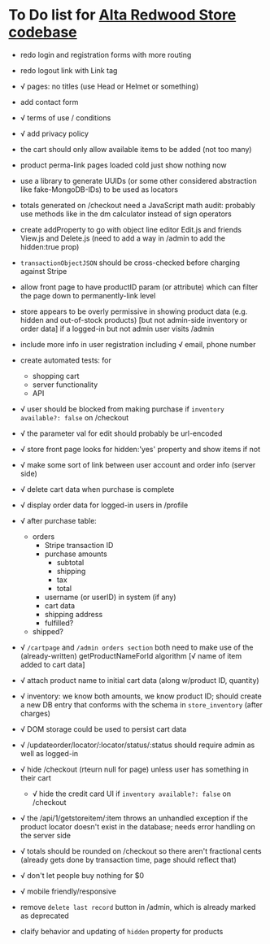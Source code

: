 # To Do list for [Alta Redwood Store codebase](https://bitbucket.org/pacificpelican/okconcept0/src/master/)

- redo login and registration forms with more routing
- redo logout link with Link tag
- √ pages: no titles (use Head or Helmet or something)
- add contact form
- √ terms of use / conditions
- √ add privacy policy
- the cart should only allow available items to be added (not too many)
- product perma-link pages loaded cold just show nothing now
- use a library to generate UUIDs (or some other considered abstraction like fake-MongoDB-IDs) to be used as locators
- totals generated on /checkout need a JavaScript math audit: probably use methods like in the dm calculator instead of sign operators
- create addProperty to go with object line editor Edit.js and friends View.js and Delete.js (need to add a way in /admin to add the hidden:true prop)
- `transactionObjectJSON` should be cross-checked before charging against Stripe
- allow front page to have productID param (or attribute) which can filter the page down to permanently-link level
- store appears to be overly permissive in showing product data (e.g. hidden and out-of-stock products) [but not admin-side inventory or order data] if a logged-in but not admin user visits /admin
- include more info in user registration including √ email, phone number
- create automated tests: for 
	- shopping cart
	- server functionality
	- API

- √ user should be blocked from making purchase if `inventory available?: false` on /checkout
- √ the parameter val for edit should probably be url-encoded
- √ store front page looks for hidden:'yes' property and show items if not
- √ make some sort of link between user account and order info (server side)
- √ delete cart data when purchase is complete
- √ display order data for logged-in users in /profile
- √ after purchase table:
	- orders
		- Stripe transaction ID
		- purchase amounts
			- subtotal
			- shipping
			- tax
			- total
		- username (or userID) in system (if any)
		- cart data
		- shipping address
		- fulfilled?
    - shipped?
- √ `/cartpage` and `/admin orders section` both need to make use of the (already-written) getProductNameForId algorithm [√ name of item added to cart data]
- √ attach product name to initial cart data (along w/product ID, quantity)
- √ inventory: we know both amounts, we know product ID; should create a new DB entry that conforms with the schema in `store_inventory` (after charges)
- √ DOM storage could be used to persist cart data
- √ /updateorder/locator/:locator/status/:status should require admin as well as logged-in
- √ hide /checkout (rteurn null for page) unless user has something in their cart
	- √ hide the credit card UI if `inventory available?: false` on /checkout
- √ the /api/1/getstoreitem/:item throws an unhandled exception if the product locator doesn't exist in the database; needs error handling on the server side
- √ totals should be rounded on /checkout so there aren't fractional cents (already gets done by transaction time, page should reflect that)
- √ don't let people buy nothing for $0
- √ mobile friendly/responsive

- remove `delete last record` button in /admin, which is already marked as deprecated
- claify behavior and updating of `hidden` property for products
